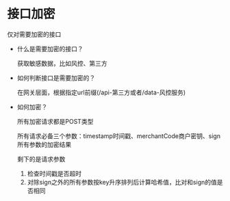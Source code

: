 # 接口加密

仅对需要加密的接口

- 什么是需要加密的接口？

  获取敏感数据，比如风控、第三方

- 如何判断接口是需要加密的？

  在网关层面，根据指定url前缀(/api-第三方或者/data-风控服务)

- 如何加密？

  所有加密请求都是POST类型

  所有请求必备三个参数：timestamp时间戳、merchantCode商户密钥、sign所有参数的加密结果

  剩下的是请求参数

  1. 检查时间戳是否超时
  2. 对除sign之外的所有参数按key升序排列后计算哈希值，比对和sign的值是否相同

